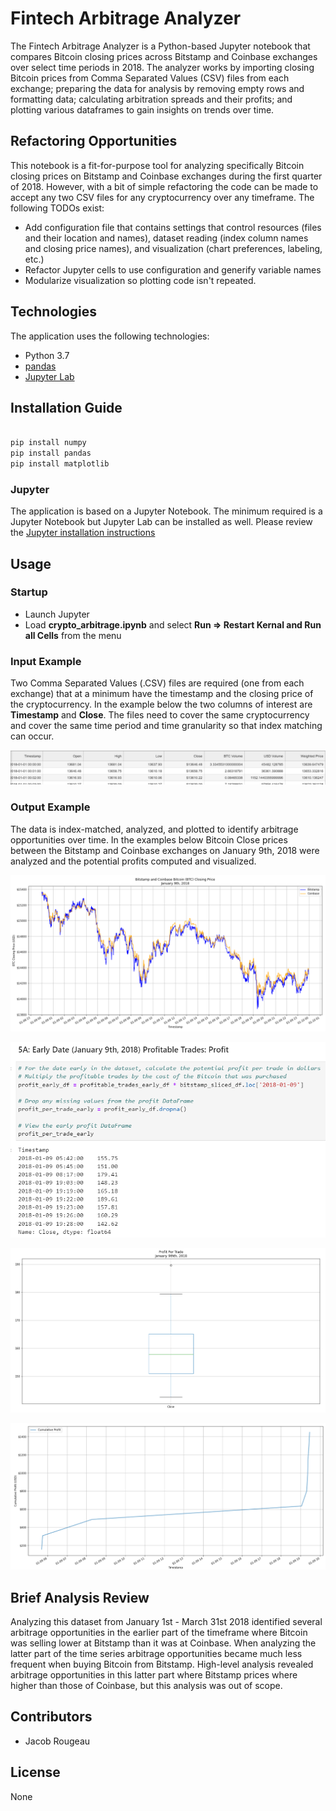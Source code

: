 # Fintech Arbitrage Analyzer

The Fintech Arbitrage Analyzer is a Python-based Jupyter notebook that compares Bitcoin closing prices across Bitstamp and Coinbase exchanges over select time periods in 2018. The analyzer works by importing closing Bitcoin prices from Comma Separated Values (CSV) files from each exchange; preparing the data for analysis by removing empty rows and formatting data; calculating arbitration spreads and their profits; and plotting various dataframes to gain insights on trends over time.  

## Refactoring Opportunities

This notebook is a fit-for-purpose tool for analyzing specifically Bitcoin closing prices on Bitstamp and Coinbase exchanges during the first quarter of 2018. However, with a bit of simple refactoring the code can be made to accept any two CSV files for any cryptocurrency over any timeframe.  The following TODOs exist:

- Add configuration file that contains settings that control resources (files and their location and names), dataset reading (index column names and closing price names), and visualization (chart preferences, labeling, etc.)
- Refactor Jupyter cells to use configuration and generify variable names
- Modularize visualization so plotting code isn't repeated. 

## Technologies

The application uses the following technologies:

- Python 3.7
- [pandas](https://pandas.pydata.org/pandas-docs/stable/index.html)
- [Jupyter Lab](https://jupyter.org/)

## Installation Guide

```python

pip install numpy
pip install pandas
pip install matplotlib

```
### Jupyter

The application is based on a Jupyter Notebook. The minimum required is a Jupyter Notebook but Jupyter Lab can be installed as well.  Please review the [Jupyter installation instructions](https://jupyter.org/install)


## Usage

### Startup

- Launch Jupyter
- Load **crypto_arbitrage.ipynb** and select **Run => Restart Kernal and Run all Cells** from the menu

### Input Example

Two Comma Separated Values (.CSV) files are required (one from each exchange) that at a minimum have the timestamp and the closing price of the cryptocurrency. In the example below the two columns of interest are **Timestamp** and **Close**. The files need to cover the same cryptocurrency and cover the same time period and time granularity so that index matching can occur. 

![screenshot of csv](docs/images/csv.PNG)

### Output Example

The data is index-matched, analyzed, and plotted to identify arbitrage opportunities over time.  In the examples below Bitcoin Close prices between the Bitstamp and Coinbase exchanges on January 9th, 2018 were analyzed and the potential profits computed and visualized.

![screenshot of overlay between bitstamp and coinbase](docs/images/overlay.png)

![screenshot of dataframe calculated profit for January 9 2018](docs/images/profit.png)

![screenshot of boxplot of calculated profit for January 9 2018](docs/images/box.png)

![screenshot of line plot of cumulative profit for January 9 2018](docs/images/cumprofit.png)


## Brief Analysis Review

Analyzing this dataset from January 1st - March 31st 2018 identified several arbitrage opportunities in the earlier part of the timeframe where Bitcoin was selling lower at Bitstamp than it was at Coinbase.  When analyzing the latter part of the time series arbitrage opportunities became much less frequent when buying Bitcoin from Bitstamp.  High-level analysis revealed arbitrage opportunities in this latter part where Bitstamp prices where higher than those of Coinbase, but this analysis was out of scope.


## Contributors

- Jacob Rougeau

## License

None
